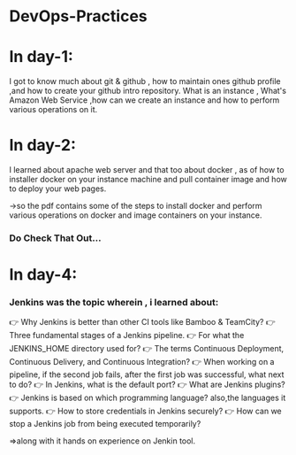 # DevOps-Practices

# In day-1:
 I got to know much about git & github ,
 how to maintain ones github profile ,and how to create your github intro repository.
 What is an instance ,
 What's Amazon Web Service ,how can we create an instance and how to perform various operations on it.

# In day-2:
 I learned about apache web server and that too about docker , 
 as of how to installer docker on your instance machine and pull  container image and how to deploy your web pages.

->so the pdf contains some of the steps to install docker and perform various operations on docker and image containers on your instance.
### Do Check That Out...

# In day-4:
### Jenkins was the topic wherein , i learned about:

👉 Why Jenkins is better than other CI tools like Bamboo & TeamCity?
👉 Three fundamental stages of a Jenkins pipeline.
👉 For what the JENKINS_HOME directory used for?
👉 The terms Continuous Deployment, Continuous Delivery, and Continuous Integration?
👉 When working on a pipeline, if the second job fails, after the first job was successful, what next to do?
👉 In Jenkins, what is the default port?
👉 What are Jenkins plugins?
👉 Jenkins is based on which programming language? also,the languages it supports.
👉 How to store credentials in Jenkins securely?
👉 How can we stop a Jenkins job from being executed temporarily?

=>along with it hands on experience on Jenkin tool.
